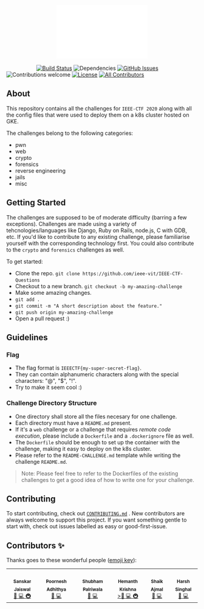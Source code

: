 <p align="center"><img src="https://github.com/IEEE-VIT/ieee-vit.github.io/blob/master/images/outreach/ctf-2020/ctf-logo.png"/></p>

&nbsp;&nbsp;&nbsp;&nbsp;&nbsp;&nbsp;&nbsp;&nbsp;&nbsp;&nbsp;&nbsp;&nbsp;&nbsp;&nbsp;&nbsp;&nbsp;&nbsp;&nbsp;&nbsp;
[![Build Status](https://api.travis-ci.com/IEEE-VIT/IEEE-CTF-Questions.svg?token=HEwMzfqWgtaQD8EVgQn4&branch=master&style=flat-square)](https://travis-ci.com/aryan9600/IEEE-CTF-Questions)
![Dependencies](https://img.shields.io/badge/dependencies-up%20to%20date-brightgreen.svg?style=flat-square)
[![GitHub Issues](https://img.shields.io/github/issues/aryan9600/IEEE-CTF-Questions.svg)](https://github.com/IEEE-VIT/IEEE-CTF-Questions/issues)
![Contributions welcome](https://img.shields.io/badge/contributions-welcome-orange.svg?style=flat-square)
[![License](https://img.shields.io/badge/license-MIT-blue.svg?style=flat-square)](https://opensource.org/licenses/MIT)
[![All Contributors](https://img.shields.io/badge/all_contributors-6-yellow.svg?st)](https://github.com/IEEE-VIT/IEEE-CTF-Questions/tree/master)

## About
This repository contains all the challenges for `IEEE-CTF 2020` along with all the config files that were used to deploy them on a k8s cluster hosted on GKE.

The challenges belong to the following categories:
* pwn
* web
* crypto
* forensics
* reverse engineering
* jails
* misc


## Getting Started
The challenges are supposed to be of moderate difficulty (barring a few exceptions). Challenges are made using a variety of tehcnologies/languages like Django, Ruby on Rails, node.js, C with GDB, etc. If you'd like to contribute to any existing challenge, please familiarise yourself with the corresponding technology first. You could also contribute to the `crypto` and `forensics` challenges as well.

To get started:
* Clone the repo.
`git clone https://github.com/ieee-vit/IEEE-CTF-Questions`
* Checkout to a new branch.
`git checkout -b my-amazing-challenge`
* Make some amazing changes.
* `git add .`
* `git commit -m "A short description about the feature."`
* `git push origin my-amazing-challenge`
* Open a pull request :)

## Guidelines

### Flag
* The flag format is `IEEECTF{my-super-secret-flag}`.
* They can contain alphanumeric characters along with the special characters: "@", "$", "!".
* Try to make it seem cool :)

### Challenge Directory Structure
* One directory shall store all the files necesary for one challenge.
* Each directory must have a `README.md` present.
* If it's a `web` challenge or a challenge that requires _remote code execution_, please include a `Dockerfile` and a `.dockerignore` file as well.
* The `Dockerfile` should be enough to set up the container with the challenge, making it easy to deploy on the k8s cluster.
* Please refer to the `README-CHALLENGE.md` template while writing the challenge `README.md`.

> Note: Please feel free to refer to the Dockerfiles of the existing challenges to get a good idea of how to write one for your challenge.

## Contributing
To start contributing, check out [`CONTRIBUTING.md`](https://github.com/aryan9600/IEEE-CTF-Questions/tree/master/CONTRIBUTING.md) . New contributors are always welcome to support this project. If you want something gentle to start with, check out issues labelled as easy or good-first-issue.

## Contributors ✨

Thanks goes to these wonderful people ([emoji key](https://allcontributors.org/docs/en/emoji-key)):

<!-- ALL-CONTRIBUTORS-LIST:START - Do not remove or modify this section -->
<!-- prettier-ignore-start -->
<!-- markdownlint-disable -->
<table>
  <tr>
    <td align="center"><a href="https://github.com/aryan9600"><img src="https://avatars0.githubusercontent.com/u/43110940?s=460&u=8a10a5d6d3407128d666fe58a181ebf6ca6ccb1b?v=4" width="100px;" alt=""/><br /><sub><b>Sanskar Jaiswal</b></sub></a><br /> <a href="https://github.com/ieee-vit/IEEE-CTF-Questions/commits?author=aryan9600" title="Documentation">📖 <a href="https://github.com/ieee-vit/IEEE-CTF-Questions/commits?author=aryan9600" title="Code"> 💻 </a><a href="#infra-aryan9600" title="Infrastructure (Hosting, Build-Tools, etc)"> 🚇 </a>
    <td align="center"><a href="https://github.com/Tesla369"><img src="https://avatars3.githubusercontent.com/u/56352298?s=460&v=4" width="100px;" alt=""/><br /><sub><b>Poornesh Adhithya</b></sub></a><br /><a href="https://github.com/ieee-vit/IEEE-CTF-Questions/commits?author=Tesla369" title="Documentation">📖 <a href="https://github.com/ieee-vit/IEEE-CTF-Questions/commits?author=Tesla369" title="Code"> 💻 </a></td>
    <td align="center"><a href="https://github.com/ShubhamPalriwala"><img src="https://avatars2.githubusercontent.com/u/55556994?s=460&u=09c77c2529f1773f61fbe6f340a354bdfeaca371&v=4" width="100px;" alt=""/><br /><sub><b>Shubham Palriwala</b></sub></a><br /><a href="https://github.com/ieee-vit/IEEE-CTF-Questions/commits?author=ShubhamPalriwala" title="Documentation">📖 <a href="https://github.com/ieee-vit/IEEE-CTF-Questions/commits?author=ShubhamPalriwala" title="Code"> 💻 </a></td>
    <td align="center"><a href="https://github.com/DarthBenro008"><img src="https://avatars0.githubusercontent.com/u/31009634?s=460&u=664a0a0d459612ff4f0c2911be08e1789ddbfc72&v=4" width="100px;" alt=""/><br /><sub><b>Hemanth Krishna</b></sub></a><br /> <a href="https://github.com/ieee-vit/IEEE-CTF-Questions/commits?author=DarthBenro008" title="Documentation">>📖 <a href="https://github.com/ieee-vit/IEEE-CTF-Questions/commits?author=DarthBenro008" title="Code"> 💻 </a><a href="#infra-DarthBenro008" title="Infrastructure (Hosting, Build-Tools, etc)"> 🚇 </a>
    <td align="center"><a href="https://github.com/pwned-17"><img src="https://avatars1.githubusercontent.com/u/61360833?s=460&v=4" width="100px;" alt=""/><br /><sub><b>Shaik Ajmal</b></sub></a><br /><a href="https://github.com/ieee-vit/IEEE-CTF-Questions/commits?author=pwned-17" title="Documentation">📖 <a href="https://github.com/ieee-vit/IEEE-CTF-Questions/commits?author=pwned-17" title="Code"> 💻 </a></td>
    <td align="center"><a href="https://github.com/hsrambo07 "><img src="https://avatars1.githubusercontent.com/u/60664245?s=460&u=1ac2ad98a7e07f0f3dc0734e1199c7a1586ce3b4&v=4" width="100px;" alt=""/><br /><sub><b>Harsh Singhal</b></sub></a><br /><a href="https://github.com/ieee-vit/IEEE-CTF-Questions/commits?author=hsrambo07 " title="Documentation">📖 <a href="https://github.com/ieee-vit/IEEE-CTF-Questions/commits?author=hsrambo07 " title="Code"> 💻 </a></td>
